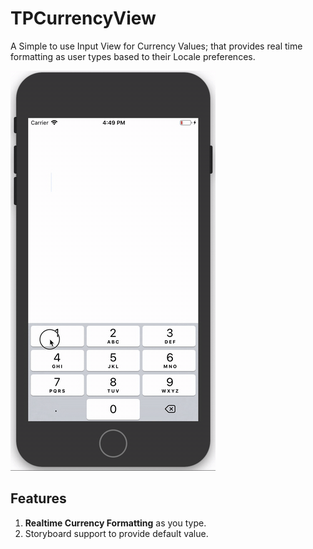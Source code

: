 # TPCurrencyView
A Simple to use Input View for Currency Values; that provides real time formatting as user types based to their Locale preferences.

![TPCurrencyView Quick Demo Video](https://github.com/Tarunp123/TPCurrencyInputView/blob/master/public_resources/TPCurrencyInputView_v1.gif)



## Features
1. **Realtime Currency Formatting** as you type.
2. Storyboard support to provide default value.



